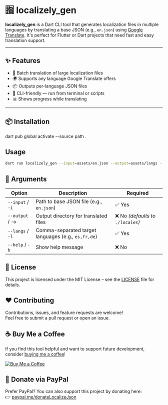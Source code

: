 # 🈯 localizely_gen

**localizely_gen** is a Dart CLI tool that generates localization files in multiple languages by translating a base JSON (e.g., `en.json`) using [Google Translate](https://pub.dev/packages/translator). It's perfect for Flutter or Dart projects that need fast and easy translation support.

---

## ✨ Features

- 🔁 Batch translation of large localization files
- 🌍 Supports any language Google Translate offers
- 📦 Outputs per-language JSON files
- 🚀 CLI-friendly — run from terminal or scripts
- 📊 Shows progress while translating

---

## 📦 Installation
dart pub global activate --source path .


## Usage

```bash
dart run localizely_gen --input=assets/en.json --output=assets/langs --langs=es,fr,hi
```

## 🔧 Arguments
| Option            | Description                                         | Required                         |
| ----------------- | --------------------------------------------------- | -------------------------------- |
| `--input` / `-i`  | Path to base JSON file (e.g., `en.json`)            | ✅ Yes                            |
| `--output` / `-o` | Output directory for translated files               | ❌ No *(defaults to `./locales`)* |
| `--langs` / `-l`  | Comma-separated target languages (e.g., `es,fr,de`) | ✅ Yes                            |
| `--help` / `-h`   | Show help message                                   | ❌ No                             |



## 📜 License

This project is licensed under the MIT License – see the [LICENSE](LICENSE) file for details.



## ❤️ Contributing

Contributions, issues, and feature requests are welcome!  
Feel free to submit a pull request or open an issue.

## ☕ Buy Me a Coffee

If you find this tool helpful and want to support future development, consider [buying me a coffee](https://coff.ee/jitendrakohar05)!

[![Buy Me a Coffee](https://img.buymeacoffee.com/button-api/?text=Buy%20me%20a%20coffee&emoji=☕&slug=jitendrakohar05&button_colour=FFDD00&font_colour=000000&font_family=Arial&outline_colour=000000&coffee_colour=ffffff)](https://coff.ee/jitendrakohar05)

## 💸 Donate via PayPal

Prefer PayPal? You can also support this project by donating here:  
👉 [paypal.me/donateLocalizeJson](paypal.me/donateLocalizeJson)

